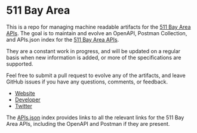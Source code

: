 # 511 Bay AreaThis is a repo for managing machine readable artifacts for the [511 Bay Area APIs](http://www.511.org/). The goal is to maintain and evolve an OpenAPI, Postman Collection, and APIs.json index for the [511 Bay Area APIs](http://www.511.org/).They are a constant work in progress, and will be updated on a regular basis when new information is added, or more of the specifications are supported.Feel free to submit a pull request to evolve any of the artifacts, and leave GitHub issues if you have any questions, comments, or feedback.- [Website](http://www.511.org/)- [Developer](http://www.511.org/)- [Twitter](https://twitter.com/511SFBay)The [APIs.json](https://github.com/api-evangelist/511-bay-area/blob/master/apis.json) index provides links to all the relevant links for the 511 Bay Area APIs, including the OpenAPI and Postman if they are present.